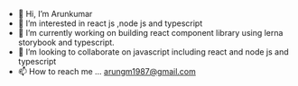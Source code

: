 - 👋 Hi, I’m Arunkumar
- 👀 I’m interested in react js ,node js and typescript
- 🌱 I’m currently working on building react component library using lerna storybook and typescript.
- 💞️ I’m looking to collaborate on javascript including react and node js and typescript
- 📫 How to reach me ... arungm1987@gmail.com

<!---
arungm1987/arungm1987 is a ✨ special ✨ repository because its `README.md` (this file) appears on your GitHub profile.
You can click the Preview link to take a look at your changes.
--->
